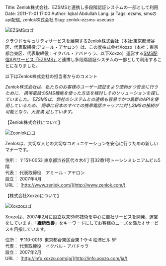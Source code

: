 Title: Zenlok株式会社、EZSMSと連携し多段階認証システムの一部として利用
Date: 2011-11-01 17:00
Author: Iqbal Abdullah
Lang: ja
Tags: ezsms, smsのapi配信, zenlok株式会社
Slug: zenlok-ezsms-usecase

![EZSMSロゴ]({filename}/images/ezsms_logo1.png)

クラウドセキュリティサービスを展開する[Zenlok株式会社](http://www.zenlok.com/)（本社:東京都渋谷区、代表取締役:アミール・アヤロン）は、この度株式会社Xoxzo（本社：東京都台東区、代表取締役：イクバル・アバドゥラ、以下Xoxzo）運営する[SMS配信APIサービス「EZSMS」](http://www.ezsms.biz/ja/)と連携し多段階認証システムの一部として利用することになりました。

以下はZenlok株式会社の担当者からのコメント

*Zenlok株式会社は、私たちのお客様のユーザー認証をより便利かつ安全に行うために、
携帯電話のSMS機能を使った方法を検討しそのソリューションを探していました。
EZSMSは、弊社のシステムとの連携も容易でかつ最新のAPIを使用しているため、
簡単に日本のすべての携帯電話キャリアに対しSMSの接続が可能となり、大変満
足しています。*

【Zenlok株式会社について】

![Zeonlokロゴ]({filename}/images/client-logos/zenlok-logo.gif "Site-id")

Zenlokは、大切な人との大切なコミュニケーションを安心に行うための新しいマナーです。

住所： 〒151-0053
東京都渋谷区代々木4丁目32番1号トーシンミレニアムビル5階  
代表： 代表取締役　アミール・アヤロン  
設立： 2007年4月  
URL ： [http://www.zenlok.com/](http://www.zenlok.com/)

【株式会社Xoxzoについて】

![Xoxzoロゴ]({filename}/images/xoxzo-logo-02.png)

Xoxzoは、2007年2月に設立以来SMS技術を中心に自社サービスを開発、運営をしています。「**継続改善**」をキーワードにしてお客様のニーズを満たすサービスを目指しています。

住所： 〒110-0016  東京都台東区台東 1-9-4 松浦ビル 5F  
代表： 代表取締役　イクバル・アバドゥラ  
設立： 2007年2月  
URL ： [http://info.xoxzo.com/ja/](http://info.xoxzo.com/ja/)

